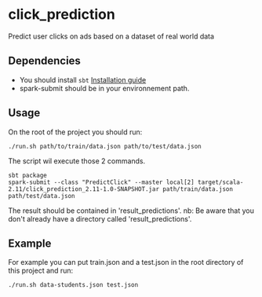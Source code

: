 # click_prediction
Predict user clicks on ads based on a dataset of real world data

## Dependencies
* You should install ```sbt``` [Installation guide](http://www.scala-sbt.org/download.html)
* spark-submit should be in your environnement path.

## Usage
On the root of the project you should run:

```
./run.sh path/to/train/data.json path/to/test/data.json
```

The script wil execute those 2 commands.
```
sbt package
spark-submit --class "PredictClick" --master local[2] target/scala-2.11/click_prediction_2.11-1.0-SNAPSHOT.jar path/train/data.json path/test/data.json
```
The result should be contained in 'result_predictions'.
nb: Be aware that you don't already have a directory called 'result_predictions'.

## Example
For example you can put train.json and a test.json in the root directory of this project and run:

```
./run.sh data-students.json test.json
```
